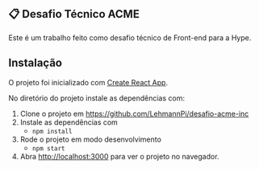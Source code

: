 ## 📋 Desafio Técnico ACME

Este é um trabalho feito como desafio técnico de Front-end para a Hype.

## Instalação

O projeto foi inicializado com [Create React App](https://github.com/facebook/create-react-app).

No diretório do projeto instale as dependências com:

1. Clone o projeto em https://github.com/LehmannPi/desafio-acme-inc
2. Instale as dependências com
   - `npm install`
3. Rode o projeto em modo desenvolvimento
   - `npm start`
4. Abra [http://localhost:3000](http://localhost:3000) para ver o projeto no navegador.
